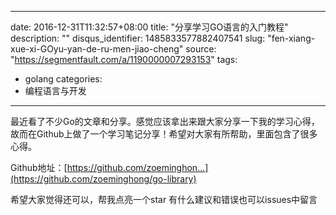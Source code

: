 
---
date: 2016-12-31T11:32:57+08:00
title: "分享学习GO语言的入门教程"
description: ""
disqus_identifier: 1485833577882407541
slug: "fen-xiang-xue-xi-GOyu-yan-de-ru-men-jiao-cheng"
source: "https://segmentfault.com/a/1190000007293153"
tags: 
- golang 
categories:
- 编程语言与开发
---

最近看了不少Go的文章和分享。感觉应该拿出来跟大家分享一下我的学习心得，故而在Github上做了一个学习笔记分享！希望对大家有所帮助，里面包含了很多心得。

Github地址：[https://github.com/zoeminghon...](https://github.com/zoeminghong/go-library)

希望大家觉得还可以，帮我点亮一个star 有什么建议和错误也可以issues中留言

